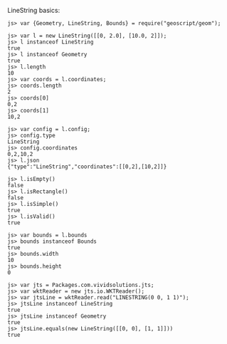 LineString basics:

    js> var {Geometry, LineString, Bounds} = require("geoscript/geom");

    js> var l = new LineString([[0, 2.0], [10.0, 2]]);
    js> l instanceof LineString
    true
    js> l instanceof Geometry
    true
    js> l.length
    10
    js> var coords = l.coordinates;
    js> coords.length
    2
    js> coords[0]
    0,2
    js> coords[1]
    10,2

    js> var config = l.config;
    js> config.type
    LineString
    js> config.coordinates
    0,2,10,2
    js> l.json
    {"type":"LineString","coordinates":[[0,2],[10,2]]}

    js> l.isEmpty()
    false
    js> l.isRectangle()
    false
    js> l.isSimple()
    true
    js> l.isValid()
    true
    
    js> var bounds = l.bounds
    js> bounds instanceof Bounds
    true
    js> bounds.width
    10
    js> bounds.height
    0

    js> var jts = Packages.com.vividsolutions.jts;
    js> var wktReader = new jts.io.WKTReader();
    js> var jtsLine = wktReader.read("LINESTRING(0 0, 1 1)");
    js> jtsLine instanceof LineString
    true
    js> jtsLine instanceof Geometry
    true
    js> jtsLine.equals(new LineString([[0, 0], [1, 1]]))
    true
 